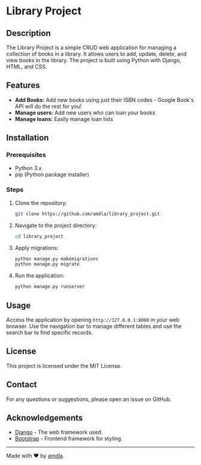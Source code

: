 # Library Project

## Description
The Library Project is a simple CRUD web application for managing a collection of books in a library. It allows users to add, update, delete, and view books in the library. The project is built using Python with Django, HTML, and CSS.

## Features
- **Add Books:** Add new books using just their ISBN codes - Google Book's API will do the rest for you!
- **Manage users:** Add new users who can loan your books
- **Manage loans:** Easily manage loan lists 


## Installation

### Prerequisites
- Python 3.x
- pip (Python package installer)

### Steps
1. Clone the repository:
    ```sh
    git clone https://github.com/amdla/library_project.git
    ```
2. Navigate to the project directory:
    ```sh
    cd library_project
    ```
3. Apply migrations:
    ```sh
    python manage.py makemigrations
    python manage.py migrate
    ```
4. Run the application:
    ```sh
    python manage.py runserver
    ```

## Usage
Access the application by opening `http://127.0.0.1:8000` in your web browser. Use the navigation bar to manage different tables and use the search bar to find specific records.

## License
This project is licensed under the MIT License.

## Contact
For any questions or suggestions, please open an issue on GitHub.

## Acknowledgements
- [Django](https://www.djangoproject.com/) - The web framework used.
- [Bootstrap](https://getbootstrap.com/) - Frontend framework for styling.

---
Made with ❤️ by [amdla](https://github.com/amdla).

